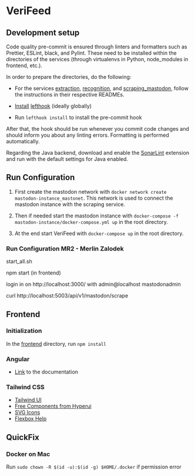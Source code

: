 # VeriFeed

## Development setup

Code quality pre-commit is ensured through linters and formatters such as Prettier, ESLint, black, and Pylint. These need to be installed within the directories of the services (through virtualenvs in Python, node_modules in frontend, etc.).

In order to prepare the directories, do the following:

- For the services [extraction](./extraction), [recognition](./recognition), and [scraping_mastodon](./scraping_mastodon), follow the instructions in their respective READMEs.

- [Install](https://github.com/evilmartians/lefthook/blob/master/docs/install.md) [lefthook](https://github.com/evilmartians/lefthook) (ideally globally)
- Run `lefthook install` to install the pre-commit hook

After that, the hook should be run whenever you commit code changes and should inform you about any linting errors. Formatting is performed automatically.

Regarding the Java backend, download and enable the [SonarLint](https://plugins.jetbrains.com/plugin/7973-sonarlint) extension and run with the default settings for Java enabled.

## Run Configuration

1) First create the mastodon network with `docker network create mastodon-instance_mastonet`.
   This network is used to connect the mastodon instance with the scraping service.

2) Then if needed start the mastodon instance with `docker-compose -f mastodon-instance/docker-compose.yml up` in the root directory.

3) At the end start VeriFeed with `docker-compose up` in the root directory.

### Run Configuration MR2 - Merlin Zalodek
start_all.sh

npm start (in frontend)

login in on http://localhost:3000/
with admin@localhost mastodonadmin

curl http://localhost:5003/api/v1/mastodon/scrape


## Frontend
### Initialization
In the [frontend](./frontend) directory, run `npm install`

### Angular
- [Link](https://angular.io/docs) to the documentation

### Tailwind CSS
- [Tailwind UI](https://tailwindui.com/)
- [Free Components from Hyperui](https://www.hyperui.dev/compenents)
- [SVG Icons](https://iconsvg.xyz)
- [Flexbox Help](https://angrytools.com/css-flex/)

## QuickFix
### Docker on Mac
Run `sudo chown -R $(id -u):$(id -g) $HOME/.docker` if permission error
